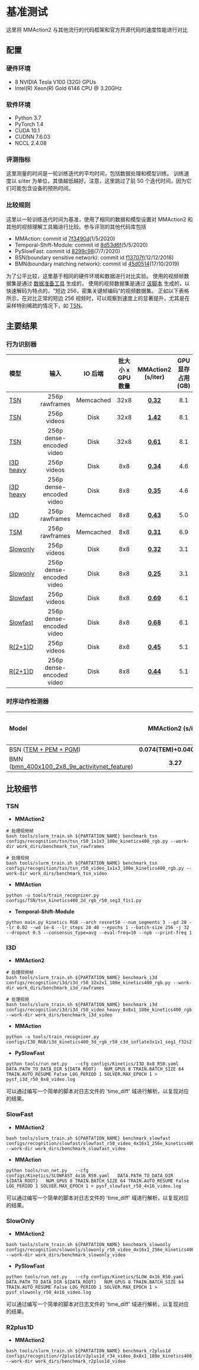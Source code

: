 # 基准测试

这里将 MMAction2 与其他流行的代码框架和官方开源代码的速度性能进行对比

## 配置

### 硬件环境

- 8 NVIDIA Tesla V100 (32G) GPUs
- Intel(R) Xeon(R) Gold 6146 CPU @ 3.20GHz

### 软件环境

- Python 3.7
- PyTorch 1.4
- CUDA 10.1
- CUDNN 7.6.03
- NCCL 2.4.08

### 评测指标

这里测量的时间是一轮训练迭代的平均时间，包括数据处理和模型训练。
训练速度以 s/iter 为单位，其值越低越好。注意，这里跳过了前 50 个迭代时间，因为它们可能包含设备的预热时间。

### 比较规则

这里以一轮训练迭代时间为基准，使用了相同的数据和模型设置对 MMAction2 和其他的视频理解工具箱进行比较。参与评测的其他代码库包括

- MMAction: commit id [7f3490d](https://github.com/open-mmlab/mmaction/tree/7f3490d3db6a67fe7b87bfef238b757403b670e3)(1/5/2020)
- Temporal-Shift-Module: commit id [8d53d6f](https://github.com/mit-han-lab/temporal-shift-module/tree/8d53d6fda40bea2f1b37a6095279c4b454d672bd)(5/5/2020)
- PySlowFast: commit id [8299c98](https://github.com/facebookresearch/SlowFast/tree/8299c9862f83a067fa7114ce98120ae1568a83ec)(7/7/2020)
- BSN(boundary sensitive network): commit id [f13707f](https://github.com/wzmsltw/BSN-boundary-sensitive-network/tree/f13707fbc362486e93178c39f9c4d398afe2cb2f)(12/12/2018)
- BMN(boundary matching network): commit id [45d0514](https://github.com/JJBOY/BMN-Boundary-Matching-Network/tree/45d05146822b85ca672b65f3d030509583d0135a)(17/10/2019)

为了公平比较，这里基于相同的硬件环境和数据进行对比实验。
使用的视频帧数据集是通过 [数据准备工具](/tools/data/kinetics/README.md) 生成的，
使用的视频数据集是通过 [该脚本](/tools/data/resize_videos.py) 生成的，以快速解码为特点的，"短边 256，密集关键帧编码“的视频数据集。
正如以下表格所示，在对比正常的短边 256 视频时，可以观察到速度上的显著提升，尤其是在采样特别稀疏的情况下，如 [TSN](/configs/recognition/tsn/tsn_r50_video_320p_1x1x3_100e_kinetics400_rgb.py)。

## 主要结果

### 行为识别器

| 模型                                                                                        |           输入           |  IO 后端  | 批大小 x GPU 数量 |                                                     MMAction2 (s/iter)                                                      | GPU 显存占用 (GB) |                                                  MMAction (s/iter)                                                   | GPU 显存占用 (GB) |                                                  Temporal-Shift-Module (s/iter)                                                   | GPU 显存占用 (GB) |                                                  PySlowFast (s/iter)                                                   | GPU 显存占用 (GB) |
| :------------------------------------------------------------------------------------------ | :----------------------: | :-------: | :---------------: | :-------------------------------------------------------------------------------------------------------------------------: | :---------------: | :------------------------------------------------------------------------------------------------------------------: | :---------------: | :-------------------------------------------------------------------------------------------------------------------------------: | :---------------: | :--------------------------------------------------------------------------------------------------------------------: | :---------------: |
| [TSN](/configs/recognition/tsn/tsn_r50_1x1x3_100e_kinetics400_rgb.py)                       |      256p rawframes      | Memcached |       32x8        |  **[0.32](https://download.openmmlab.com/mmaction/benchmark/recognition/mmaction2/tsn_256p_rawframes_memcahed_32x8.zip)**   |        8.1        | [0.38](https://download.openmmlab.com/mmaction/benchmark/recognition/mmaction/tsn_256p_rawframes_memcached_32x8.zip) |        8.1        | [0.42](https://download.openmmlab.com/mmaction/benchmark/recognition/temporal_shift_module/tsn_256p_rawframes_memcached_32x8.zip) |       10.5        |                                                           x                                                            |         x         |
| [TSN](/configs/recognition/tsn/tsn_r50_1x1x3_100e_kinetics400_rgb.py)                       |       256p videos        |   Disk    |       32x8        |      **[1.42](https://download.openmmlab.com/mmaction/benchmark/recognition/mmaction2/tsn_256p_videos_disk_32x8.zip)**      |        8.1        |                                                          x                                                           |         x         |                                                                 x                                                                 |         x         |                                                          TODO                                                          |       TODO        |
| [TSN](/configs/recognition/tsn/tsn_r50_1x1x3_100e_kinetics400_rgb.py)                       | 256p dense-encoded video |   Disk    |       32x8        |   **[0.61](https://download.openmmlab.com/mmaction/benchmark/recognition/mmaction2/tsn_256p_fast_videos_disk_32x8.zip)**    |        8.1        |                                                          x                                                           |         x         |                                                                 x                                                                 |         x         |                                                          TODO                                                          |       TODO        |
| [I3D heavy](/configs/recognition/i3d/i3d_r50_video_heavy_8x8x1_100e_kinetics400_rgb.py)     |       256p videos        |   Disk    |        8x8        |   **[0.34](https://download.openmmlab.com/mmaction/benchmark/recognition/mmaction2/i3d_heavy_256p_videos_disk_8x8.zip)**    |        4.6        |                                                          x                                                           |         x         |                                                                 x                                                                 |         x         |      [0.44](https://download.openmmlab.com/mmaction/benchmark/recognition/pyslowfast/pysf_i3d_r50_8x8_video.log)       |        4.6        |
| [I3D heavy](/configs/recognition/i3d/i3d_r50_video_heavy_8x8x1_100e_kinetics400_rgb.py)     | 256p dense-encoded video |   Disk    |        8x8        | **[0.35](https://download.openmmlab.com/mmaction/benchmark/recognition/mmaction2/i3d_heavy_256p_fast_videos_disk_8x8.zip)** |        4.6        |                                                          x                                                           |         x         |                                                                 x                                                                 |         x         |    [0.36](https://download.openmmlab.com/mmaction/benchmark/recognition/pyslowfast/pysf_i3d_r50_8x8_fast_video.log)    |        4.6        |
| [I3D](/configs/recognition/i3d/i3d_r50_32x2x1_100e_kinetics400_rgb.py)                      |      256p rawframes      | Memcached |        8x8        |   **[0.43](https://download.openmmlab.com/mmaction/benchmark/recognition/mmaction2/i3d_256p_rawframes_memcahed_8x8.zip)**   |        5.0        | [0.56](https://download.openmmlab.com/mmaction/benchmark/recognition/mmaction/i3d_256p_rawframes_memcached_8x8.zip)  |        5.0        |                                                                 x                                                                 |         x         |                                                           x                                                            |         x         |
| [TSM](/configs/recognition/tsm/tsm_r50_1x1x8_50e_kinetics400_rgb.py)                        |      256p rawframes      | Memcached |        8x8        |   **[0.31](https://download.openmmlab.com/mmaction/benchmark/recognition/mmaction2/tsm_256p_rawframes_memcahed_8x8.zip)**   |        6.9        |                                                          x                                                           |         x         | [0.41](https://download.openmmlab.com/mmaction/benchmark/recognition/temporal_shift_module/tsm_256p_rawframes_memcached_8x8.zip)  |        9.1        |                                                           x                                                            |         x         |
| [Slowonly](/configs/recognition/slowonly/slowonly_r50_video_4x16x1_256e_kinetics400_rgb.py) |       256p videos        |   Disk    |        8x8        |    **[0.32](https://download.openmmlab.com/mmaction/benchmark/recognition/mmaction2/slowonly_256p_videos_disk_8x8.zip)**    |        3.1        |                                                         TODO                                                         |       TODO        |                                                                 x                                                                 |         x         |   [0.34](https://download.openmmlab.com/mmaction/benchmark/recognition/pyslowfast/pysf_slowonly_r50_4x16_video.log)    |        3.4        |
| [Slowonly](/configs/recognition/slowonly/slowonly_r50_video_4x16x1_256e_kinetics400_rgb.py) | 256p dense-encoded video |   Disk    |        8x8        | **[0.25](https://download.openmmlab.com/mmaction/benchmark/recognition/mmaction2/slowonly_256p_fast_videos_disk_8x8.zip)**  |        3.1        |                                                         TODO                                                         |       TODO        |                                                                 x                                                                 |         x         | [0.28](https://download.openmmlab.com/mmaction/benchmark/recognition/pyslowfast/pysf_slowonly_r50_4x16_fast_video.log) |        3.4        |
| [Slowfast](/configs/recognition/slowfast/slowfast_r50_video_4x16x1_256e_kinetics400_rgb.py) |       256p videos        |   Disk    |        8x8        |    **[0.69](https://download.openmmlab.com/mmaction/benchmark/recognition/mmaction2/slowfast_256p_videos_disk_8x8.zip)**    |        6.1        |                                                          x                                                           |         x         |                                                                 x                                                                 |         x         |   [1.04](https://download.openmmlab.com/mmaction/benchmark/recognition/pyslowfast/pysf_slowfast_r50_4x16_video.log)    |        7.0        |
| [Slowfast](/configs/recognition/slowfast/slowfast_r50_video_4x16x1_256e_kinetics400_rgb.py) | 256p dense-encoded video |   Disk    |        8x8        | **[0.68](https://download.openmmlab.com/mmaction/benchmark/recognition/mmaction2/slowfast_256p_fast_videos_disk_8x8.zip)**  |        6.1        |                                                          x                                                           |         x         |                                                                 x                                                                 |         x         | [0.96](https://download.openmmlab.com/mmaction/benchmark/recognition/pyslowfast/pysf_slowfast_r50_4x16_fast_video.log) |        7.0        |
| [R(2+1)D](/configs/recognition/r2plus1d/r2plus1d_r34_video_8x8x1_180e_kinetics400_rgb.py)   |       256p videos        |   Disk    |        8x8        |    **[0.45](https://download.openmmlab.com/mmaction/benchmark/recognition/mmaction2/r2plus1d_256p_videos_disk_8x8.zip)**    |        5.1        |                                                          x                                                           |         x         |                                                                 x                                                                 |         x         |                                                           x                                                            |         x         |
| [R(2+1)D](/configs/recognition/r2plus1d/r2plus1d_r34_video_8x8x1_180e_kinetics400_rgb.py)   | 256p dense-encoded video |   Disk    |        8x8        | **[0.44](https://download.openmmlab.com/mmaction/benchmark/recognition/mmaction2/r2plus1d_256p_fast_videos_disk_8x8.zip)**  |        5.1        |                                                          x                                                           |         x         |                                                                 x                                                                 |         x         |                                                           x                                                            |         x         |

### 时序动作检测器

| Model                                                                                                               |    MMAction2 (s/iter)     | BSN(boundary sensitive network) (s/iter) | BMN(boundary matching network) (s/iter) |
| :------------------------------------------------------------------------------------------------------------------ | :-----------------------: | :--------------------------------------: | :-------------------------------------: |
| BSN ([TEM + PEM + PGM](/configs/localization/bsn))                                                                  | **0.074(TEM)+0.040(PEM)** |          0.101(TEM)+0.040(PEM)           |                    x                    |
| BMN ([bmn_400x100_2x8_9e_activitynet_feature](/configs/localization/bmn/bmn_400x100_2x8_9e_activitynet_feature.py)) |         **3.27**          |                    x                     |                  3.30                   |

## 比较细节

### TSN

- **MMAction2**

```shell
# 处理视频帧
bash tools/slurm_train.sh ${PARTATION_NAME} benchmark_tsn configs/recognition/tsn/tsn_r50_1x1x3_100e_kinetics400_rgb.py --work-dir work_dirs/benchmark_tsn_rawframes

# 处理视频
bash tools/slurm_train.sh ${PARTATION_NAME} benchmark_tsn configs/recognition/tsn/tsn_r50_video_1x1x3_100e_kinetics400_rgb.py --work-dir work_dirs/benchmark_tsn_video
```

- **MMAction**

```shell
python -u tools/train_recognizer.py configs/TSN/tsn_kinetics400_2d_rgb_r50_seg3_f1s1.py
```

- **Temporal-Shift-Module**

```shell
python main.py kinetics RGB --arch resnet50 --num_segments 3 --gd 20 --lr 0.02 --wd 1e-4 --lr_steps 20 40 --epochs 1 --batch-size 256 -j 32 --dropout 0.5 --consensus_type=avg --eval-freq=10 --npb --print-freq 1
```

### I3D

- **MMAction2**

```shell
# 处理视频帧
bash tools/slurm_train.sh ${PARTATION_NAME} benchmark_i3d configs/recognition/i3d/i3d_r50_32x2x1_100e_kinetics400_rgb.py --work-dir work_dirs/benchmark_i3d_rawframes

# 处理视频
bash tools/slurm_train.sh ${PARTATION_NAME} benchmark_i3d configs/recognition/i3d/i3d_r50_video_heavy_8x8x1_100e_kinetics400_rgb.py --work-dir work_dirs/benchmark_i3d_video
```

- **MMAction**

```shell
python -u tools/train_recognizer.py configs/I3D_RGB/i3d_kinetics400_3d_rgb_r50_c3d_inflate3x1x1_seg1_f32s2.py
```

- **PySlowFast**

```shell
python tools/run_net.py   --cfg configs/Kinetics/I3D_8x8_R50.yaml   DATA.PATH_TO_DATA_DIR ${DATA_ROOT}   NUM_GPUS 8 TRAIN.BATCH_SIZE 64 TRAIN.AUTO_RESUME False LOG_PERIOD 1 SOLVER.MAX_EPOCH 1 > pysf_i3d_r50_8x8_video.log
```

可以通过编写一个简单的脚本对日志文件的 'time_diff' 域进行解析，以复现对应的结果。

### SlowFast

- **MMAction2**

```shell
bash tools/slurm_train.sh ${PARTATION_NAME} benchmark_slowfast configs/recognition/slowfast/slowfast_r50_video_4x16x1_256e_kinetics400_rgb.py --work-dir work_dirs/benchmark_slowfast_video
```

- **MMAction**

```shell
python tools/run_net.py   --cfg configs/Kinetics/SLOWFAST_4x16_R50.yaml   DATA.PATH_TO_DATA_DIR ${DATA_ROOT}   NUM_GPUS 8 TRAIN.BATCH_SIZE 64 TRAIN.AUTO_RESUME False LOG_PERIOD 1 SOLVER.MAX_EPOCH 1 > pysf_slowfast_r50_4x16_video.log
```

可以通过编写一个简单的脚本对日志文件的 'time_diff' 域进行解析，以复现对应的结果。

### SlowOnly

- **MMAction2**

```shell
bash tools/slurm_train.sh ${PARTATION_NAME} benchmark_slowonly configs/recognition/slowonly/slowonly_r50_video_4x16x1_256e_kinetics400_rgb.py --work-dir work_dirs/benchmark_slowonly_video
```

- **PySlowFast**

```shell
python tools/run_net.py   --cfg configs/Kinetics/SLOW_4x16_R50.yaml   DATA.PATH_TO_DATA_DIR ${DATA_ROOT}   NUM_GPUS 8 TRAIN.BATCH_SIZE 64 TRAIN.AUTO_RESUME False LOG_PERIOD 1 SOLVER.MAX_EPOCH 1 > pysf_slowonly_r50_4x16_video.log
```

可以通过编写一个简单的脚本对日志文件的 'time_diff' 域进行解析，以复现对应的结果。

### R2plus1D

- **MMAction2**

```shell
bash tools/slurm_train.sh ${PARTATION_NAME} benchmark_r2plus1d configs/recognition/r2plus1d/r2plus1d_r34_video_8x8x1_180e_kinetics400_rgb.py --work-dir work_dirs/benchmark_r2plus1d_video
```
